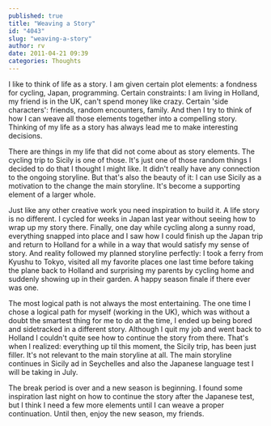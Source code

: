 ```yaml
---
published: true
title: "Weaving a Story"
id: "4043"
slug: "weaving-a-story"
author: rv
date: 2011-04-21 09:39
categories: Thoughts
---
```

I like to think of life as a story. I am given certain plot elements: a fondness for cycling, Japan, programming. Certain constraints: I am living in Holland, my friend is in the UK, can't spend money like crazy. Certain 'side characters': friends, random encounters, family. And then I try to think of how I can weave all those elements together into a compelling story. Thinking of my life as a story has always lead me to make interesting decisions.

There are things in my life that did not come about as story elements. The cycling trip to Sicily is one of those. It's just one of those random things I decided to do that I thought I might like. It didn't really have any connection to the ongoing storyline. But that's also the beauty of it: I can use Sicily as a motivation to the change the main storyline. It's become a supporting element of a larger whole.

Just like any other creative work you need inspiration to build it. A life story is no different. I cycled for weeks in Japan last year without seeing how to wrap up my story there. Finally, one day while cycling along a sunny road, everything snapped into place and I saw how I could finish up the Japan trip and return to Holland for a while in a way that would satisfy my sense of story. And reality followed my planned storyline perfectly: I took a ferry from Kyushu to Tokyo, visited all my favorite places one last time before taking the plane back to Holland and surprising my parents by cycling home and suddenly showing up in their garden. A happy season finale if there ever was one.

The most logical path is not always the most entertaining. The one time I chose a logical path for myself (working in the UK), which was without a doubt the smartest thing for me to do at the time, I ended up being bored and sidetracked in a different story. Although I quit my job and went back to Holland I couldn't quite see how to continue the story from there. That's when I realized: everything up til this moment, the Sicily trip, has been just filler. It's not relevant to the main storyline at all. The main storyline continues in Sicily ad in Seychelles and also the Japanese language test I will be taking in July.

The break period is over and a new season is beginning. I found some inspiration last night on how to continue the story after the Japanese test, but I think I need a few more elements until I can weave a proper continuation. Until then, enjoy the new season, my friends.